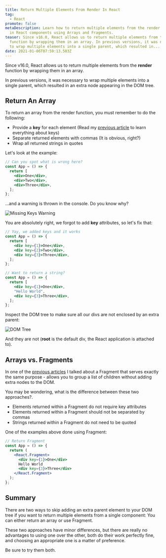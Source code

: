 ```yaml
---
title: Return Multiple Elements From Render In React
tag:
  - React
promote: false
metaDescription: Learn how to return multiple elements from the render function
  in React components using Arrays and Fragments.
teaser: Since v16.0, React allows us to return multiple elements from the render
  function by wrapping them in an array. In previous versions, it was necessary
  to wrap multiple elements into a single parent, which resulted in...
date: 2021-01-06T07:59:13.503Z
---
```

Since v16.0, React allows us to return multiple elements from the **render** function by wrapping them in an array.

In previous versions, it was necessary to wrap multiple elements into a single parent, which resulted in an extra node appearing in the DOM tree.

## Return An Array

To return an array from the render function, you must remember to do the following:

* Provide a **key** for each element (Read my [previous article](/2020-06-21-what-is-key-in-react-and-why-do-we-need-it/) to learn everything about keys)
* Separate returned elements with commas (It is obvious, right?)
* Wrap all returned strings in quotes

Let's look at the example:

```jsx
// Can you spot what is wrong here?
const App = () => {
  return [
    <div>One</div>, 
    <div>Two</div>, 
    <div>Three</div>,
  ];
};
```

...and a warning is thrown in the console. Do you know why?

![Missing Keys Warning](/img/screenshot-2021-01-06-at-09.46.23.png "Missing Keys Warning")

You are absolutely right, we forgot to add **key** attributes, so let's fix that:

```jsx
// Yay, we added keys and it works
const App = () => {
  return [
    <div key={1}>One</div>,
    <div key={2}>Two</div>,
    <div key={3}>Three</div>,
  ];
};

// Want to return a string?
const App = () => {
  return [
    <div key={1}>One</div>,
    "Hello World",
    <div key={3}>Three</div>,
  ];
};
```

Inspect the DOM tree to make sure all our divs are not enclosed by an extra parent:

![DOM Tree](/img/screenshot-2021-01-06-at-09.46.36.png "DOM Tree")

And they are not (**root** is the default div, the React application is attached to).

## Arrays vs. Fragments

In one of the [previous articles](/fragments-in-react/) I talked about a Fragment that serves exactly the same purpose - allows you to group a list of children without adding extra nodes to the DOM.

You may be wondering, what is the difference between these two approaches?.

* Elements returned within a Fragment do not require key attributes
* Elements returned within a Fragment should not be separated by commas
* Strings returned within a Fragment do not need to be quoted

One of the examples above done using Fragment:

```jsx
// Return Fragment
const App = () => {
  return (
    <React.Fragment>
      <div key={1}>One</div>
      Hello World
      <div key={3}>Three</div>
    </React.Fragment>
  );
};
```

## Summary

There are two ways to skip adding an extra parent element to your DOM tree if you want to return multiple elements from a single component: You can either return an array or use Fragment.

These two approaches have minor differences, but there are really no advantages to using one over the other, both do their work perfectly fine, and choosing an appropriate one is a matter of preference.

Be sure to try them both.